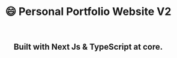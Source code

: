 <h1 align="center">😄 Personal Portfolio Website V2</h1>

<br>
<h2 align="center">Built with Next Js & TypeScript at core.</h2>



